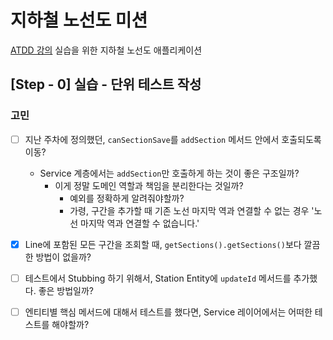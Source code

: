 # 지하철 노선도 미션
[ATDD 강의](https://edu.nextstep.camp/c/R89PYi5H) 실습을 위한 지하철 노선도 애플리케이션


## [Step - 0] 실습 - 단위 테스트 작성


### 고민
- [ ] 지난 주차에 정의했던, `canSectionSave`를 `addSection` 메서드 안에서 호출되도록 이동?
  - Service 계층에서는 `addSection`만 호출하게 하는 것이 좋은 구조일까?
    - 이게 정말 도메인 역할과 책임을 분리한다는 것일까?
      - 예외를 정확하게 알려줘야할까?
      - 가령, 구간을 추가할 때 기존 노선 마지막 역과 연결할 수 없는 경우 '노선 마지막 역과 연결할 수 없습니다.'

- [X] Line에 포함된 모든 구간을 조회할 때, `getSections().getSections()`보다 깔끔한 방법이 없을까?
- [ ] 테스트에서 Stubbing 하기 위해서, Station Entity에 `updateId` 메서드를 추가했다. 좋은 방법일까?
- [ ] 엔티티별 핵심 메서드에 대해서 테스트를 했다면, Service 레이어에서는 어떠한 테스트를 해야할까?